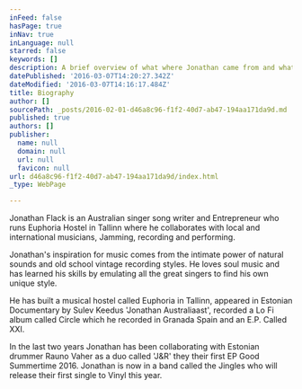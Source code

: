 ```yaml
---
inFeed: false
hasPage: true
inNav: true
inLanguage: null
starred: false
keywords: []
description: A brief overview of what where Jonathan came from and what he is up to
datePublished: '2016-03-07T14:20:27.342Z'
dateModified: '2016-03-07T14:16:17.484Z'
title: Biography
author: []
sourcePath: _posts/2016-02-01-d46a8c96-f1f2-40d7-ab47-194aa171da9d.md
published: true
authors: []
publisher:
  name: null
  domain: null
  url: null
  favicon: null
url: d46a8c96-f1f2-40d7-ab47-194aa171da9d/index.html
_type: WebPage

---
```

Jonathan Flack is an Australian singer song writer and Entrepreneur who runs Euphoria Hostel in Tallinn where he collaborates with local and international musicians, Jamming, recording and performing. 

Jonathan's inspiration for music comes from the intimate power of natural sounds and old school vintage recording styles. He loves soul music and has learned his skills by emulating all the great singers to find his own unique style. 

He has built a musical hostel called Euphoria in Tallinn, appeared in Estonian Documentary by Sulev Keedus 'Jonathan Australiaast', recorded a Lo Fi album called Circle which he recorded in Granada Spain and an E.P. Called XXI.

In the last two years Jonathan has been collaborating with Estonian drummer Rauno Vaher as a duo called 'J&R' they their first EP Good Summertime 2016\. 
Jonathan is now in a band called the Jingles who will release their first single to Vinyl this year.